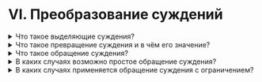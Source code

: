 # VI. Преобразование суждений

<details>
  <summary>Что такое выделяющие суждения?</summary>

  Суждения, отличительным признаком которых является слово 'только' (или 'лишь') и имеет дополнительное значение.

</details>

<details>
  <summary>Что такое превращение суждения и в чём его значение?</summary>

  Превращение суждений есть токой логический приём, посредством которого утвердительное суждение преоразцется в отрищательне или отрицательное утвердительное, но смысл суждения не изменяется.

</details>

<details>
  <summary>Что такое обращение суждения?</summary>

  Обращение есть токой логический приём, посредством которого подлежащее суждения превращается в сказуемое, а сказуемое в подлежащее.

</details>

<details>
  <summary>В каких случаях возможно простое обращение суждения?</summary>

  Простое обращение возможно в тех случаях когда оба утверждения распределены или не распределены одновременно.

</details>

<details>
  <summary>В каких случаях применяется обращение суждения с ограничением?</summary>

  Обращение суждения с ограничением для общеутвердительных суждений с неопределенным сказуемым.

</details>
